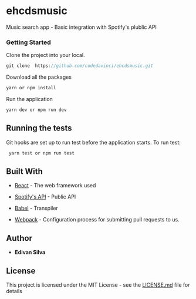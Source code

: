 # ehcdsmusic

Music search app - Basic integration with Spotify's plublic API

### Getting Started

Clone the project into your local.

```js
git clone  https://github.com/codedavinci/ehcdsmusic.git
```

Download all the packages

```js
yarn or npm install
```

Run the application

```js
yarn dev or npm run dev
```

## Running the tests

Git hooks are set up to run test before the application starts. To run test:

```js
 yarn test or npm run test
```

## Built With

- [React](https://reactjs.org/) - The web framework used
- [Spotify's API](https://developer.spotify.com/) - Public API

- [Babel](https://rometools.github.io/rome/) - Transpiler

- [Webpack](https://webpack.js.org/) - Configuration
  process for submitting pull requests to us.

## Author

- **Edivan Silva**

## License

This project is licensed under the MIT License - see the [LICENSE.md](LICENSE) file for details

